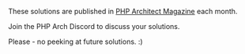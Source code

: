 These solutions are published in [PHP Architect Magazine](https://www.phparch.com/community/sherri-wheeler/) each month.

Join the PHP Arch Discord to discuss your solutions.

Please - no peeking at future solutions. :)
